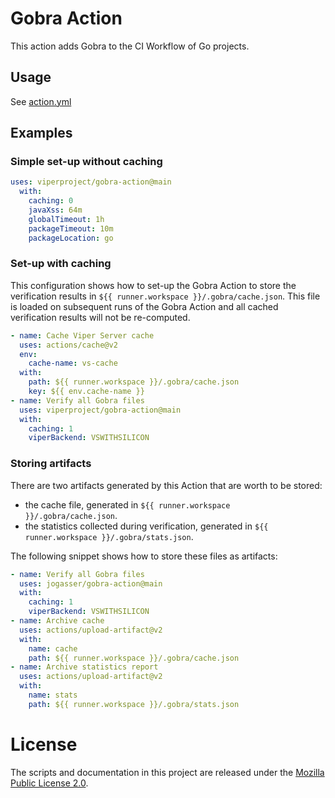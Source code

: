 # Gobra Action

This action adds Gobra to the CI Workflow of Go projects.

## Usage

See [action.yml](./action.yml)

## Examples

### Simple set-up without caching

```yaml
uses: viperproject/gobra-action@main
  with:
  	caching: 0
    javaXss: 64m
    globalTimeout: 1h
    packageTimeout: 10m
    packageLocation: go
```

### Set-up with caching

This configuration shows how to set-up the Gobra Action to store the verification results in  `${{ runner.workspace }}/.gobra/cache.json`. This file is loaded on subsequent runs of the Gobra Action and all cached verification results will not be  re-computed.

```yaml
- name: Cache Viper Server cache
  uses: actions/cache@v2
  env:
    cache-name: vs-cache
  with:
    path: ${{ runner.workspace }}/.gobra/cache.json 
    key: ${{ env.cache-name }}
- name: Verify all Gobra files
  uses: viperproject/gobra-action@main
  with:
    caching: 1
    viperBackend: VSWITHSILICON
```

### Storing artifacts

There are two artifacts generated by this Action that are worth to be stored:
 - the cache file, generated in `${{ runner.workspace }}/.gobra/cache.json`.
 - the statistics collected during verification,  generated in `${{ runner.workspace }}/.gobra/stats.json`. 

The following snippet shows how to store these files as artifacts:

```yaml
- name: Verify all Gobra files
  uses: jogasser/gobra-action@main
  with:
    caching: 1
    viperBackend: VSWITHSILICON
- name: Archive cache
  uses: actions/upload-artifact@v2
  with:
    name: cache
    path: ${{ runner.workspace }}/.gobra/cache.json
- name: Archive statistics report
  uses: actions/upload-artifact@v2
  with:
    name: stats
    path: ${{ runner.workspace }}/.gobra/stats.json     

```

# License

The scripts and documentation in this project are released under the [Mozilla Public License 2.0](LICENSE.txt).